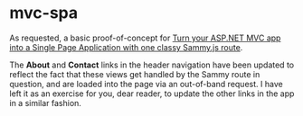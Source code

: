 mvc-spa
=======

As requested, a basic proof-of-concept for [Turn your ASP.NET MVC app into a Single Page Application with one classy Sammy.js route](http://blog.apterainc.com/bid/313071/turn-your-asp-net-mvc-app-into-a-single-page-application-with-one-classy-sammy-js-route).

The **About** and **Contact** links in the header navigation have been updated to reflect the fact that these views get handled by the Sammy route in question, and are loaded into the page via an out-of-band request. I have left it as an exercise for you, dear reader, to update the other links in the app in a similar fashion.
